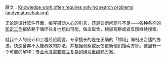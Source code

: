 原文：[Knowledge work often requires solving search problems (andymatuschak.org)](https://notes.andymatuschak.org/z6qVhFVJs8KKtzNwmVDzyCyGBDdCbcX7KoSyr)

无论是设计软件界面，编写摄动人心的引言，还是诊断问题与不足——各种各样的[知识工作](https://notes.andymatuschak.org/z2eKzbL5nwQrm8Zr26rtaLHXyKHREr3tm5HbY)都依赖于循环往复地想出可能，做出取舍，根据观察或者反馈继续搜索。

就我个人的设计和工程经验而言，专家擅长的是在正确的「领域」编制出合适的办法，快速舍弃不太能奏效的办法，并根据观察或反馈更新他们搜索方针。这里有一个可能的解释：[专业水准需要建立复杂的组块重编码方案](https://notes.andymatuschak.org/z7s7zpUDq2EEXnu3XJQLmqjddZnwGkBfz5WWL)。